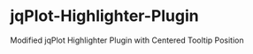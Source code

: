 jqPlot-Highlighter-Plugin
=========================

Modified jqPlot Highlighter Plugin with Centered Tooltip Position
